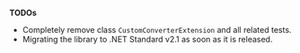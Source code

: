 

**TODOs**

- Completely remove class `CustomConverterExtension` and all related tests.
- Migrating the library to .NET Standard v2.1 as soon as it is released.

